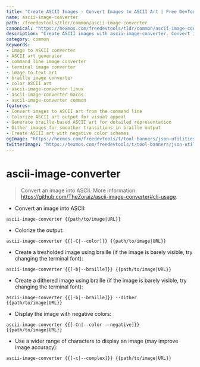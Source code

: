 ```yaml
---
title: "Create ASCII Images - Convert Images to ASCII Art | Free DevTools"
name: ascii-image-converter
path: /freedevtools/tldr/common/ascii-image-converter
canonical: "https://hexmos.com/freedevtools/tldr/common/ascii-image-converter/"
description: "Create ASCII images with ascii-image-converter. Convert image files or URLs to colorful or braille-based ASCII art. Free online tool, no registration required."
category: common
keywords:
- image to ASCII converter
- ASCII art generator
- command line image converter
- terminal image converter
- image to text art
- braille image converter
- color ASCII art
- ascii-image-converter linux
- ascii-image-converter macos
- ascii-image-converter common
features:
- Convert images to ASCII art from the command line
- Colorize ASCII art output for visual appeal
- Generate braille-based ASCII art for detailed representation
- Dither images for smoother transitions in braille output
- Create ASCII art with negative color schemes
ogImage: "https://hexmos.com/freedevtools/t/tool-banners/json-utilities-banner.png"
twitterImage: "https://hexmos.com/freedevtools/t/tool-banners/json-utilities-banner.png"
---
```


# ascii-image-converter

> Convert an image into ASCII.
> More information: <https://github.com/TheZoraiz/ascii-image-converter#cli-usage>.

- Convert an image into ASCII:

`ascii-image-converter {{path/to/image|URL}}`

- Colorize the output:

`ascii-image-converter {{[-C|--color]}} {{path/to/image|URL}}`

- Create a tresholded image using braille (if the image is barely visible, try changing the terminal font):

`ascii-image-converter {{[-b|--braille]}} {{path/to/image|URL}}`

- Create a dithered image using braille (if the image is barely visible, try changing the terminal font):

`ascii-image-converter {{[-b|--braille]}} --dither {{path/to/image|URL}}`

- Display the image with negative colors:

`ascii-image-converter {{[-Cn|--color --negative]}} {{path/to/image|URL}}`

- Use a wider range of characters to display an image (may improve image accuracy):

`ascii-image-converter {{[-c|--complex]}} {{path/to/image|URL}}`

